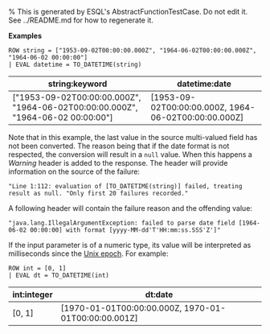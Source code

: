 % This is generated by ESQL's AbstractFunctionTestCase. Do not edit it. See ../README.md for how to regenerate it.

**Examples**

```esql
ROW string = ["1953-09-02T00:00:00.000Z", "1964-06-02T00:00:00.000Z", "1964-06-02 00:00:00"]
| EVAL datetime = TO_DATETIME(string)
```

| string:keyword | datetime:date |
| --- | --- |
| ["1953-09-02T00:00:00.000Z", "1964-06-02T00:00:00.000Z", "1964-06-02 00:00:00"] | [1953-09-02T00:00:00.000Z, 1964-06-02T00:00:00.000Z] |


Note that in this example, the last value in the source multi-valued field has not been converted.
The reason being that if the date format is not respected, the conversion will result in a `null` value.
When this happens a _Warning_ header is added to the response.
The header will provide information on the source of the failure:

`"Line 1:112: evaluation of [TO_DATETIME(string)] failed, treating result as null. "Only first 20 failures recorded."`

A following header will contain the failure reason and the offending value:

`"java.lang.IllegalArgumentException: failed to parse date field [1964-06-02 00:00:00]
with format [yyyy-MM-dd'T'HH:mm:ss.SSS'Z']"`

If the input parameter is of a numeric type,
its value will be interpreted as milliseconds since the [Unix epoch](https://en.wikipedia.org/wiki/Unix_time). For example:

```esql
ROW int = [0, 1]
| EVAL dt = TO_DATETIME(int)
```

| int:integer | dt:date |
| --- | --- |
| [0, 1] | [1970-01-01T00:00:00.000Z, 1970-01-01T00:00:00.001Z] |


